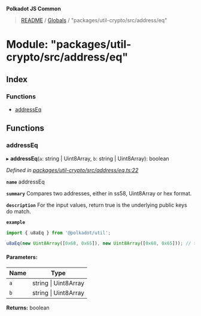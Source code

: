 **Polkadot JS Common**

> [README](../README.md) / [Globals](../globals.md) / "packages/util-crypto/src/address/eq"

# Module: "packages/util-crypto/src/address/eq"

## Index

### Functions

* [addressEq](_packages_util_crypto_src_address_eq_.md#addresseq)

## Functions

### addressEq

▸ **addressEq**(`a`: string \| Uint8Array, `b`: string \| Uint8Array): boolean

*Defined in [packages/util-crypto/src/address/eq.ts:22](https://github.com/polkadot-js/common/blob/bd1735ca/packages/util-crypto/src/address/eq.ts#L22)*

**`name`** addressEq

**`summary`** Compares two addresses, either in ss58, Uint8Array or hex format.

**`description`** 
For the input values, return true is the underlying public keys do match.

**`example`** 
<BR>

```javascript
import { u8aEq } from '@polkadot/util';

u8aEq(new Uint8Array([0x68, 0x65]), new Uint8Array([0x68, 0x65])); // true
```

#### Parameters:

Name | Type |
------ | ------ |
`a` | string \| Uint8Array |
`b` | string \| Uint8Array |

**Returns:** boolean
